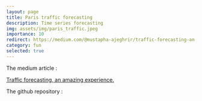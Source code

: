 ```yaml
---
layout: page
title: Paris traffic forecasting
description: Time series forecasting
img: assets/img/paris_traffic.jpeg
importance: 10
redirect: https://medium.com/@mustapha-ajeghrir/traffic-forecasting-an-amazing-experience-c38dd3b4278c
category: fun
selected: true
---
```



The medium article :
<script async src="https://static.medium.com/embed.js"></script><a class="m-story" href="https://medium.com/@mustapha-ajeghrir/traffic-forecasting-an-amazing-experience-c38dd3b4278c">Traffic forecasting, an amazing experience.</a>


The github repository : 
<div class="github-card" data-github="nouamaneTazi" data-repo="paris-traffic-forecast"  data-width="400" data-height="" data-theme="medium"></div>
<script src="//cdn.jsdelivr.net/github-cards/latest/widget.js"></script>


